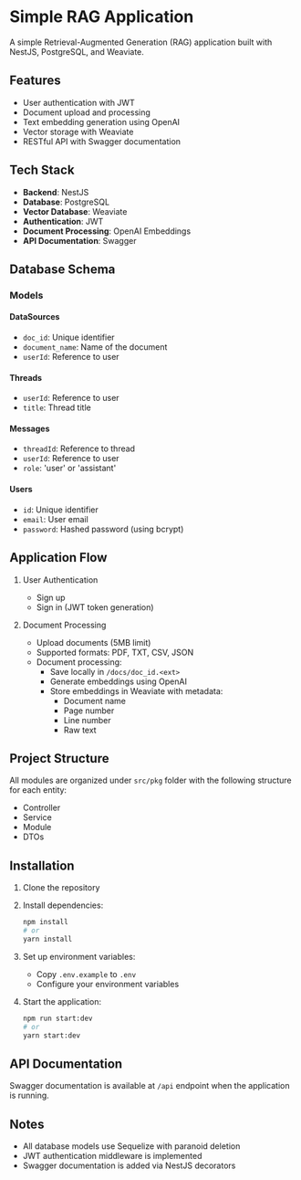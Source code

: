 # Simple RAG Application

A simple Retrieval-Augmented Generation (RAG) application built with NestJS, PostgreSQL, and Weaviate.

## Features

- User authentication with JWT
- Document upload and processing
- Text embedding generation using OpenAI
- Vector storage with Weaviate
- RESTful API with Swagger documentation

## Tech Stack

- **Backend**: NestJS
- **Database**: PostgreSQL
- **Vector Database**: Weaviate
- **Authentication**: JWT
- **Document Processing**: OpenAI Embeddings
- **API Documentation**: Swagger

## Database Schema

### Models

#### DataSources
- `doc_id`: Unique identifier
- `document_name`: Name of the document
- `userId`: Reference to user

#### Threads
- `userId`: Reference to user
- `title`: Thread title

#### Messages
- `threadId`: Reference to thread
- `userId`: Reference to user
- `role`: 'user' or 'assistant'

#### Users
- `id`: Unique identifier
- `email`: User email
- `password`: Hashed password (using bcrypt)

## Application Flow

1. User Authentication
   - Sign up
   - Sign in (JWT token generation)

2. Document Processing
   - Upload documents (5MB limit)
   - Supported formats: PDF, TXT, CSV, JSON
   - Document processing:
     - Save locally in `/docs/doc_id.<ext>`
     - Generate embeddings using OpenAI
     - Store embeddings in Weaviate with metadata:
       - Document name
       - Page number
       - Line number
       - Raw text

## Project Structure

All modules are organized under `src/pkg` folder with the following structure for each entity:
- Controller
- Service
- Module
- DTOs

## Installation

1. Clone the repository
2. Install dependencies:
   ```bash
   npm install
   # or
   yarn install
   ```

3. Set up environment variables:
   - Copy `.env.example` to `.env`
   - Configure your environment variables

4. Start the application:
   ```bash
   npm run start:dev
   # or
   yarn start:dev
   ```

## API Documentation

Swagger documentation is available at `/api` endpoint when the application is running.

## Notes

- All database models use Sequelize with paranoid deletion
- JWT authentication middleware is implemented
- Swagger documentation is added via NestJS decorators 